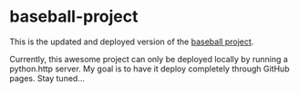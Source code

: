 # baseball-project
This is the updated and deployed version of the [baseball project](https://github.com/phuphan626/Project-2-Group5). 

Currently, this awesome project can only be deployed locally by running a python.http server. My goal is to have it deploy completely through GitHub pages. Stay tuned...
